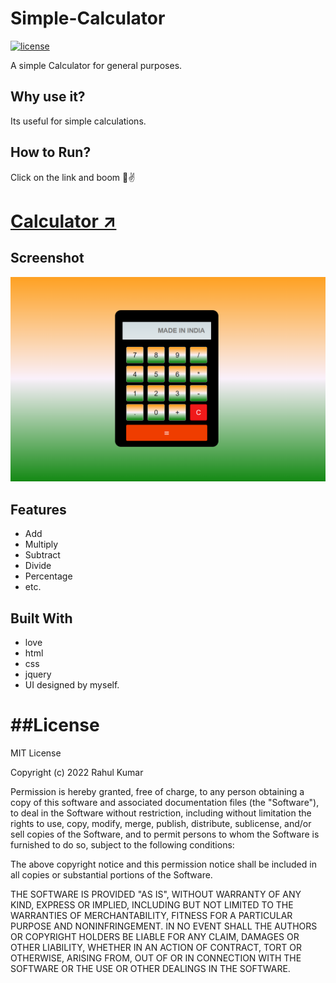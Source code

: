
# Simple-Calculator

<a href="#LICENCE"><img src="https://img.shields.io/badge/License-MIT-blue.svg" alt="license"/></a>

A simple Calculator for general purposes.

## Why use it?

Its useful for simple calculations.

## How to Run?

Click on the link and boom 🌻✌
# <a href="https://iamrahul8.github.io/Calculator/" >Calculator ↗</a> 

## Screenshot
![calcscreen](preview.png)


## Features

* Add
* Multiply
* Subtract
* Divide
* Percentage
* etc.

## Built With

* love
* html
* css
* jquery
* UI designed by myself.

##License
========
MIT License

Copyright (c) 2022 Rahul Kumar

Permission is hereby granted, free of charge, to any person obtaining a copy
of this software and associated documentation files (the "Software"), to deal
in the Software without restriction, including without limitation the rights
to use, copy, modify, merge, publish, distribute, sublicense, and/or sell
copies of the Software, and to permit persons to whom the Software is
furnished to do so, subject to the following conditions:

The above copyright notice and this permission notice shall be included in all
copies or substantial portions of the Software.

THE SOFTWARE IS PROVIDED "AS IS", WITHOUT WARRANTY OF ANY KIND, EXPRESS OR
IMPLIED, INCLUDING BUT NOT LIMITED TO THE WARRANTIES OF MERCHANTABILITY,
FITNESS FOR A PARTICULAR PURPOSE AND NONINFRINGEMENT. IN NO EVENT SHALL THE
AUTHORS OR COPYRIGHT HOLDERS BE LIABLE FOR ANY CLAIM, DAMAGES OR OTHER
LIABILITY, WHETHER IN AN ACTION OF CONTRACT, TORT OR OTHERWISE, ARISING FROM,
OUT OF OR IN CONNECTION WITH THE SOFTWARE OR THE USE OR OTHER DEALINGS IN THE
SOFTWARE.


